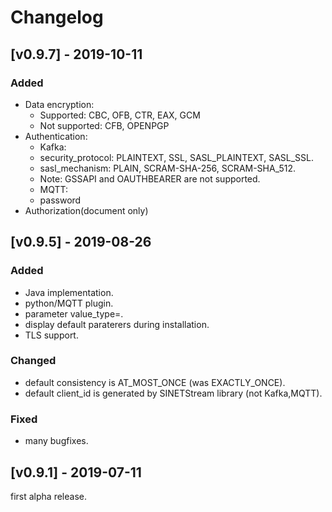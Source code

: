 # Changelog

## [v0.9.7] - 2019-10-11

### Added

- Data encryption:
    - Supported: CBC, OFB, CTR, EAX, GCM
    - Not supported: CFB, OPENPGP
- Authentication:
    - Kafka:
	- security_protocol: PLAINTEXT, SSL, SASL_PLAINTEXT, SASL_SSL.
	- sasl_mechanism: PLAIN, SCRAM-SHA-256, SCRAM-SHA_512.
	- Note: GSSAPI and OAUTHBEARER are not supported.
    - MQTT: 
	- password
- Authorization(document only)

## [v0.9.5] - 2019-08-26

### Added

- Java implementation.
- python/MQTT plugin.
- parameter value_type=.
- display default paraterers during installation.
- TLS support.

### Changed

- default consistency is AT_MOST_ONCE (was EXACTLY_ONCE).
- default client_id is generated by SINETStream library (not Kafka,MQTT).

### Fixed

- many bugfixes.

## [v0.9.1] - 2019-07-11

first alpha release.
